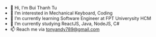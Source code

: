 - 👋 Hi, I'm Bui Thanh Tu
- 👀 I’m interested in Mechanical Keyboard, Coding
- 🌱 I’m currently learning Software Engineer at FPT Univerysity HCM
- 💞️ I’m currently studying ReactJS, Java, NodeJS, C#
- 📫 Reach me via tonyandy789@gmail.com

<!---
tonyandy5630/tonyandy5630 is a ✨ special ✨ repository because its `README.md` (this file) appears on your GitHub profile.
You can click the Preview link to take a look at your changes.
--->
